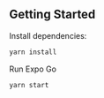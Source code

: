 ## Getting Started

Install dependencies:

```bash
yarn install
```

Run Expo Go

```bash
yarn start
```
